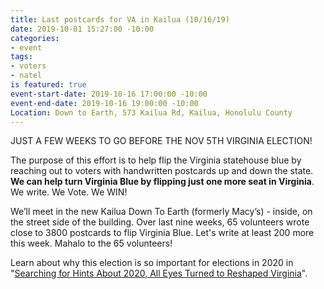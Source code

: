 ```yaml
---
title: Last postcards for VA in Kailua (10/16/19)
date: 2019-10-01 15:27:00 -10:00
categories:
- event
tags:
- voters
- natel
is featured: true
event-start-date: 2019-10-16 17:00:00 -10:00
event-end-date: 2019-10-16 19:00:00 -10:00
Location: Down to Earth, 573 Kailua Rd, Kailua, Honolulu County
---
```


JUST A FEW WEEKS TO GO BEFORE THE NOV 5TH VIRGINIA ELECTION!

The purpose of this effort is to help flip the Virginia statehouse blue by reaching out to voters with handwritten postcards up and down the state. **We can help turn Virginia Blue by flipping just one more seat in Virginia**. We write. We Vote. We WIN!
 
We’ll meet in the new Kailua Down To Earth (formerly Macy’s) - inside, on the street side of the building. Over last nine weeks, 65 volunteers wrote close to 3800 postcards to flip Virginia Blue.  Let's write at least 200 more this week.  Mahalo to the 65 volunteers!

Learn about why this election is so important for elections in 2020 in "[Searching for Hints About 2020, All Eyes Turned to Reshaped Virginia](https://www.nytimes.com/2019/08/19/us/virginia-election-politics.html)".